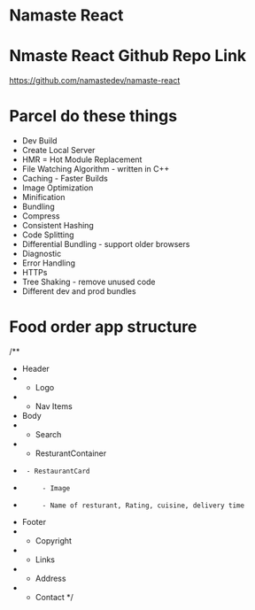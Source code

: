 # Namaste React

# Nmaste React Github Repo Link

https://github.com/namastedev/namaste-react

# Parcel do these things

- Dev Build
- Create Local Server
- HMR = Hot Module Replacement
- File Watching Algorithm - written in C++
- Caching - Faster Builds
- Image Optimization
- Minification
- Bundling
- Compress
- Consistent Hashing
- Code Splitting
- Differential Bundling - support older browsers
- Diagnostic
- Error Handling
- HTTPs
- Tree Shaking - remove unused code
- Different dev and prod bundles

# Food order app structure

/\*\*

- Header
- - Logo
- - Nav Items
- Body
- - Search
- - ResturantContainer
-      - RestaurantCard
-          - Image
-          - Name of resturant, Rating, cuisine, delivery time
- Footer
- - Copyright
- - Links
- - Address
- - Contact
    \*/
